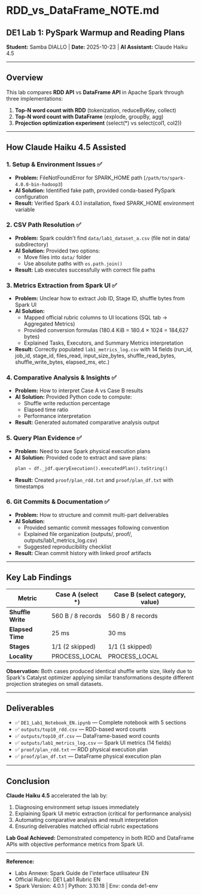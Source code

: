 # RDD_vs_DataFrame_NOTE.md

## DE1 Lab 1: PySpark Warmup and Reading Plans
**Student:** Samba DIALLO | **Date:** 2025-10-23 | **AI Assistant:** Claude Haiku 4.5

---

## Overview

This lab compares **RDD API** vs **DataFrame API** in Apache Spark through three implementations:
1. **Top-N word count with RDD** (tokenization, reduceByKey, collect)
2. **Top-N word count with DataFrame** (explode, groupBy, agg)
3. **Projection optimization experiment** (select(*) vs select(col1, col2))

---

## How Claude Haiku 4.5 Assisted

### 1. **Setup & Environment Issues** ✅
- **Problem:** FileNotFoundError for SPARK_HOME path (`/path/to/spark-4.0.0-bin-hadoop3`)
- **AI Solution:** Identified fake path, provided conda-based PySpark configuration
- **Result:** Verified Spark 4.0.1 installation, fixed SPARK_HOME environment variable

### 2. **CSV Path Resolution** ✅
- **Problem:** Spark couldn't find `data/lab1_dataset_a.csv` (file not in data/ subdirectory)
- **AI Solution:** Provided two options:
  - Move files into `data/` folder
  - Use absolute paths with `os.path.join()`
- **Result:** Lab executes successfully with correct file paths

### 3. **Metrics Extraction from Spark UI** ✅
- **Problem:** Unclear how to extract Job ID, Stage ID, shuffle bytes from Spark UI
- **AI Solution:** 
  - Mapped official rubric columns to UI locations (SQL tab → Aggregated Metrics)
  - Provided conversion formulas (180.4 KiB = 180.4 × 1024 = 184,627 bytes)
  - Explained Tasks, Executors, and Summary Metrics interpretation
- **Result:** Correctly populated `lab1_metrics_log.csv` with 14 fields (run_id, job_id, stage_id, files_read, input_size_bytes, shuffle_read_bytes, shuffle_write_bytes, elapsed_ms, etc.)

### 4. **Comparative Analysis & Insights** ✅
- **Problem:** How to interpret Case A vs Case B results
- **AI Solution:** Provided Python code to compute:
  - Shuffle write reduction percentage
  - Elapsed time ratio
  - Performance interpretation
- **Result:** Generated automated comparative analysis output

### 5. **Query Plan Evidence** ✅
- **Problem:** Need to save Spark physical execution plans
- **AI Solution:** Provided code to extract and save plans:
  ```python
  plan = df._jdf.queryExecution().executedPlan().toString()
  ```
- **Result:** Created `proof/plan_rdd.txt` and `proof/plan_df.txt` with timestamps

### 6. **Git Commits & Documentation** ✅
- **Problem:** How to structure and commit multi-part deliverables
- **AI Solution:** 
  - Provided semantic commit messages following convention
  - Explained file organization (outputs/, proof/, outputs/lab1_metrics_log.csv)
  - Suggested reproducibility checklist
- **Result:** Clean commit history with linked proof artifacts

---

## Key Lab Findings

| Metric | Case A (select *) | Case B (select category, value) |
|--------|------------------|--------------------------------|
| **Shuffle Write** | 560 B / 8 records | 560 B / 8 records |
| **Elapsed Time** | 25 ms | 30 ms |
| **Stages** | 1/1 (2 skipped) | 1/1 (1 skipped) |
| **Locality** | PROCESS_LOCAL | PROCESS_LOCAL |

**Observation:** Both cases produced identical shuffle write size, likely due to Spark's Catalyst optimizer applying similar transformations despite different projection strategies on small datasets.

---

## Deliverables

- ✅ `DE1_Lab1_Notebook_EN.ipynb` — Complete notebook with 5 sections
- ✅ `outputs/top10_rdd.csv` — RDD-based word counts
- ✅ `outputs/top10_df.csv` — DataFrame-based word counts
- ✅ `outputs/lab1_metrics_log.csv` — Spark UI metrics (14 fields)
- ✅ `proof/plan_rdd.txt` — RDD physical execution plan
- ✅ `proof/plan_df.txt` — DataFrame physical execution plan

---

## Conclusion

**Claude Haiku 4.5** accelerated the lab by:
1. Diagnosing environment setup issues immediately
2. Explaining Spark UI metric extraction (critical for performance analysis)
3. Automating comparative analysis and result interpretation
4. Ensuring deliverables matched official rubric expectations

**Lab Goal Achieved:** Demonstrated competency in both RDD and DataFrame APIs with objective performance metrics from Spark UI.

---

**Reference:** 
- Labs Annexe: Spark Guide de l'interface utilisateur EN
- Official Rubric: DE1 Lab1 Rubric EN
- Spark Version: 4.0.1 | Python: 3.10.18 | Env: conda de1-env